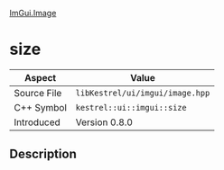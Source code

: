 [ImGui.Image](index)
# size
| Aspect | Value |
| --- | --- |
| Source File | `libKestrel/ui/imgui/image.hpp` |
| C++ Symbol | `kestrel::ui::imgui::size` |
| Introduced | Version 0.8.0 |
## Description

